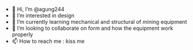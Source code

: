 - 👋 Hi, I’m @agung244
- 👀 I’m interested in design
- 🌱 I’m currently learning mechanical and structural of mining equipment
- 💞️ I’m looking to collaborate on form and how the equipment work properly
- 📫 How to reach me : kiss me

<!---
agung244/agung244 is a ✨ special ✨ repository because its `README.md` (this file) appears on your GitHub profile.
You can click the Preview link to take a look at your changes.
--->
